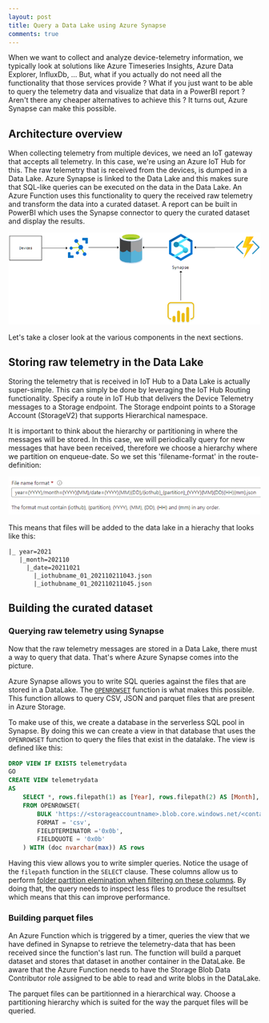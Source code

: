 ```yaml
---
layout: post
title: Query a Data Lake using Azure Synapse
comments: true
---
```


When we want to collect and analyze device-telemetry information, we typically look at solutions like Azure Timeseries Insights, Azure Data Explorer, InfluxDb, ...
But, what if you actually do not need all the functionality that those services provide ?  What if you just want to be able to query the telemetry data and visualize that data in a PowerBI report ?  Aren't there any cheaper alternatives to achieve this ? It turns out, Azure Synapse can make this possible.

## Architecture overview

When collecting telemetry from multiple devices, we need an IoT gateway that accepts all telemetry.  In this case, we're using an Azure IoT Hub for this.  The raw telemetry that is received from the devices, is dumped in a Data Lake.  Azure Synapse is linked to the Data Lake and this makes sure that SQL-like queries can be executed on the data in the Data Lake.
An Azure Function uses this functionality to query the received raw telemetry and transform the data into a curated dataset.   A report can be built in PowerBI which uses the Synapse connector to query the curated dataset and display the results.

![Architecture overview](../images/posts/query-datalake-synapse/architecture-overview.png)

Let's take a closer look at the various components in the next sections.

## Storing raw telemetry in the Data Lake

Storing the telemetry that is received in IoT Hub to a Data Lake is actually super-simple.  This can simply be done by leveraging the IoT Hub Routing functionality.
Specify a route in IoT Hub that delivers the Device Telemetry messages to a Storage endpoint.  The Storage endpoint points to a Storage Account (StorageV2) that supports Hierarchical namespace.

It is important to think about the hierarchy or partitioning in where the messages will be stored.  In this case, we will periodically query for new messages that have been received, therefore we choose a hierarchy where we partition on enqueue-date.  So we set this 'filename-format' in the route-definition:

![route-definition](./../images/posts/query-datalake-synapse/routing-definition.png)

This means that files will be added to the data lake in a hierachy that looks like this:

```
|_ year=2021
   |_month=202110
     |_date=20211021
       |_iothubname_01_202110211043.json
       |_iothubname_01_202110211045.json
```

## Building the curated dataset

### Querying raw telemetry using Synapse

Now that the raw telemetry messages are stored in a Data Lake, there must a way to query that data.
That's where Azure Synapse comes into the picture.

Azure Synapse allows you to write SQL queries against the files that are stored in a DataLake.  The [`OPENROWSET`](https://docs.microsoft.com/en-us/azure/synapse-analytics/sql/develop-openrowset) function is what makes this possible.  This function allows to query CSV, JSON and parquet files that are present in Azure Storage.

To make use of this, we create a database in the serverless SQL pool in Synapse.  By doing this we can create a view in that database that uses the `OPENROWSET` function to query the files that exist in the datalake.  The view is defined like this:

```sql
DROP VIEW IF EXISTS telemetrydata
GO
CREATE VIEW telemetrydata
AS
    SELECT *, rows.filepath(1) as [Year], rows.filepath(2) AS [Month], rows.filepath(3) AS [Date]
    FROM OPENROWSET(
        BULK 'https://<storageaccountname>.blob.core.windows.net/<containername>/year=*/month=*/date=*/*.json',
        FORMAT = 'csv',
        FIELDTERMINATOR ='0x0b',
        FIELDQUOTE = '0x0b'
    ) WITH (doc nvarchar(max)) AS rows
```

Having this view allows you to write simpler queries.  Notice the usage of the `filepath` function in the `SELECT` clause.  These columns allow us to perform [folder partition elemination when filtering on these columns](https://docs.microsoft.com/en-us/azure/synapse-analytics/sql/create-use-views#partitioned-views).  By doing that, the query needs to inspect less files to produce the resultset which means that this can improve performance.

### Building parquet files

An Azure Function which is triggered by a timer, queries the view that we have defined in Synapse to retrieve the telemetry-data that has been received since the function's last run.
The function will build a parquet dataset and stores that dataset in another container in the DataLake.  Be aware that the Azure Function needs to have the Storage Blob Data Contributor role assigned to be able to read and write blobs in the DataLake.

The parquet files can be partitionned in a hierarchical way.  Choose a partitioning hierarchy which is suited for the way the parquet files will be queried.